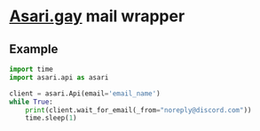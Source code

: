 # [Asari.gay](https://asari.gay) mail wrapper

## Example
```python
import time
import asari.api as asari

client = asari.Api(email='email_name')
while True:
    print(client.wait_for_email(_from="noreply@discord.com"))
    time.sleep(1)
```

